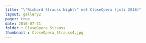 ```yaml
---
title: "\"Richard Strauss Night\" met CloseOpera (juli 2016)"
layout: gallery2 
pager: true
date: 2016-07-21
folder : CloseOpera_Strauss
thumbnail : CloseOpera_Strauss4.jpg
---
```


